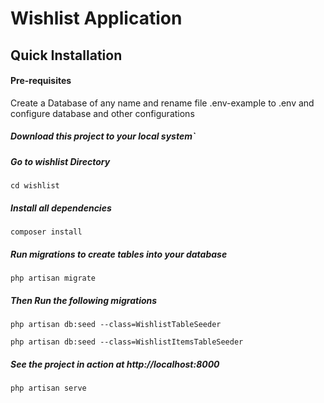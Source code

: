 # Wishlist Application

## Quick Installation

#### Pre-requisites
Create a Database of any name and rename file .env-example to .env and configure database and other configurations

##### Download this project to your local system`

##### Go to wishlist Directory
`cd wishlist`

##### Install all dependencies
`composer install`

##### Run migrations to create tables into your database
`php artisan migrate`

##### Then Run the following migrations
`php artisan db:seed --class=WishlistTableSeeder`

`php artisan db:seed --class=WishlistItemsTableSeeder`

##### See the project in action at http://localhost:8000
`php artisan serve`